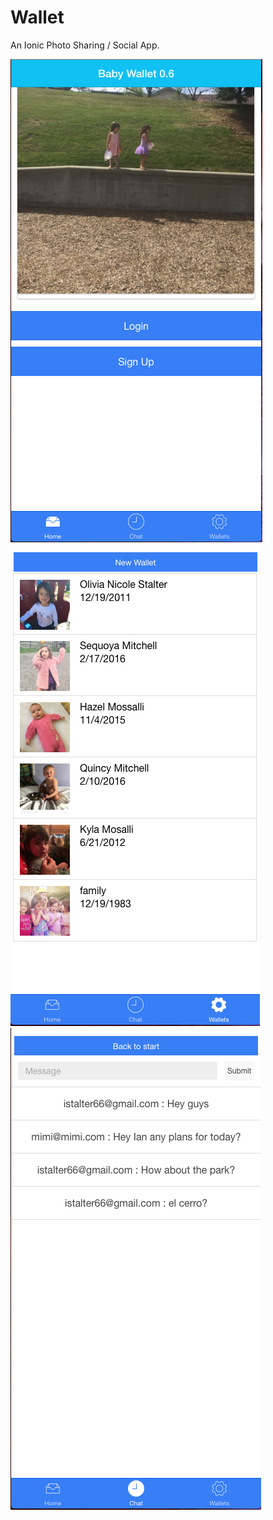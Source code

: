 Wallet
=====================

An Ionic Photo Sharing / Social App.

![screenshot](https://github.com/ianstalter123/wallet/blob/master/wallet4.png "screenshot")
![screenshot](https://github.com/ianstalter123/wallet/blob/master/wallet2.png "screenshot")
![screenshot](https://github.com/ianstalter123/wallet/blob/master/wallet3.png "screenshot")

